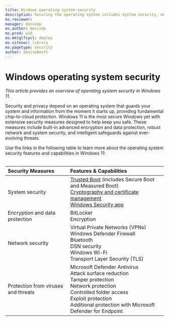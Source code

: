 ```yaml
---
title: Windows operating system security
description: Securing the operating system includes system security, encryption, network security, and threat protection.
ms.reviewer: 
manager: dansimp
ms.author: deniseb
ms.prod: w10
ms.mktglfcycl: deploy
ms.sitesec: library
ms.pagetype: security
author: denisebmsft
---
```


# Windows operating system security

*This article provides an overview of operating system security in Windows 11.*

Security and privacy depend on an operating system that guards your system and information from the moment it starts up, providing fundamental chip-to-cloud protection. Windows 11 is the most secure Windows yet with extensive security measures designed to help keep you safe. These measures include built-in advanced encryption and data protection, robust network and system security, and intelligent safeguards against ever-evolving threats. 

Use the links in the following table to learn more about the operating system security features and capabilities in Windows 11:<br/><br/>

| Security Measures | Features & Capabilities |
|:---|:---|
| System security | [Trusted Boot](os-security/trusted-boot.md) (includes Secure Boot and Measured Boot) <br/>[Cryptography and certificate management](os-security/cryptography-certificate-mgmt.md) <br/>[Windows Security app](os-security/windows-security-app.md) |
| Encryption and data protection | BitLocker<br/>Encryption |
| Network security | Virtual Private Networks (VPNs)<br/>Windows Defender Firewall<br/>Bluetooth<br/>DSN security<br/>Windows Wi-Fi<br/>Transport Layer Security (TLS) |
| Protection from viruses and threats | Microsoft Defender Antivirus<br/>Attack surface reduction<br/>Tamper protection<br/>Network protection<br/>Controlled folder access<br/>Exploit protection<br/>Additional protection with Microsoft Defender for Endpoint |


